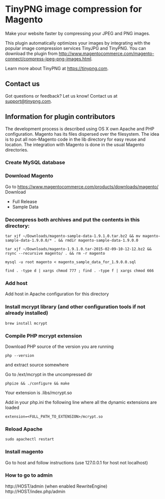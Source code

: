 # TinyPNG image compression for Magento
Make your website faster by compressing your JPEG and PNG images.

This plugin automatically optimizes your images by integrating with the popular image compression services TinyJPG and TinyPNG.
You can download the plugin from http://www.magentocommerce.com/magento-connect/compress-jpeg-png-images.html.

Learn more about TinyPNG at https://tinypng.com.

## Contact us
Got questions or feedback? Let us know! Contact us at support@tinypng.com.

## Information for plugin contributors

The development process is described using OS X own Apache and PHP configuration.
Magento has its files dispersed over the filesystem. The idea is to put all
non-Magento code in the lib directory for easy reuse and location.
The integration with Magento is done in the usual Magento directories.

### Create MySQL database

### Download Magento

Go to https://www.magentocommerce.com/products/downloads/magento/
Download
 - Full Release
 - Sample Data

### Decompress both archives and put the contents in this directory:
```
tar xjf ~/Downloads/magento-sample-data-1.9.1.0.tar.bz2 && mv magento-sample-data-1.9.0.0/* . && rmdir magento-sample-data-1.9.0.0
```
```
tar xjf ~/Downloads/magento-1.9.1.0.tar-2015-02-09-10-12-12.bz2 && rsync --recursive magento/ . && rm -r magento
```
```
mysql -u root magento < magento_sample_data_for_1.9.0.0.sql
```
```
find . -type d | xargs chmod 777 ; find . -type f | xargs chmod 666
```

### Add host
Add host in Apache configuration for this directory

### Install mcrypt library (and other configuration tools if not already installed)
`brew install mcrypt`

### Compile PHP mcrypt extension

Download PHP source of the version you are running
```
php --version
```
and extract source somewhere

Go to /ext/mcrypt in the uncompressed dir
```
phpize && ./configure && make
```

Your extension is .libs/mcrypt.so

Add in your php.ini the following line where all the dynamic extensions are loaded
```
extension=<FULL_PATH_TO_EXTENSION>/mcrypt.so
```

### Reload Apache
```
sudo apachectl restart
```

### Install magento
Go to host and follow instructions (use 127.0.0.1 for host not localhost)

### How to go to admin
http://HOST/admin (when enabled RewriteEngine)
http://HOST/index.php/admin
